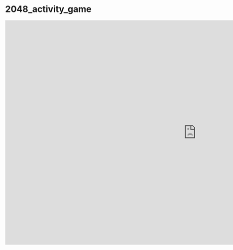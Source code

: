 # 2048_activity_game
<iframe width="1226" height="721" src="https://www.youtube.com/embed/uqaPvU1zoSI" title="YouTube video player" frameborder="0" allow="accelerometer; autoplay; clipboard-write; encrypted-media; gyroscope; picture-in-picture" allowfullscreen></iframe>
